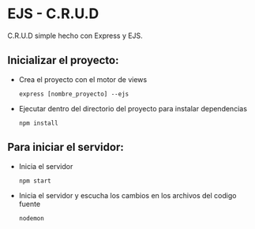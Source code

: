 # EJS - C.R.U.D

C.R.U.D simple hecho con Express y EJS. 

## Inicializar el proyecto:

* Crea el proyecto con el motor de views

    `express [nombre_proyecto] --ejs`

* Ejecutar dentro del directorio del proyecto para instalar dependencias

    `npm install`

## Para iniciar el servidor:

* Inicia el servidor

    `npm start`

* Inicia el servidor y escucha los cambios en los archivos del codigo fuente
    
    `nodemon`